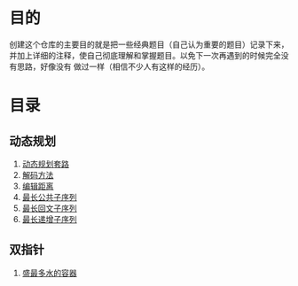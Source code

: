 # 目的
创建这个仓库的主要目的就是把一些经典题目（自己认为重要的题目）记录下来，
并加上详细的注释，使自己彻底理解和掌握题目。以免下一次再遇到的时候完全没有思路，好像没有
做过一样（相信不少人有这样的经历）。

# 目录

## 动态规划
1. [动态规划套路](src/动态规划/动态规划.md)
2. [解码方法](./src/动态规划/解码方法.java)
3. [编辑距离](./src/动态规划/编辑距离.java)
4. [最长公共子序列](src/动态规划/最长公共子序列.java)
5. [最长回文子序列](src/动态规划/最长回文子序列.java)
6. [最长递增子序列](src/动态规划/最长递增子序列.java)

## 双指针
1. [盛最多水的容器](./src/双指针/盛最多水的容器.java)
